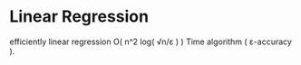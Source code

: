 Linear Regression
======
efficiently linear regression O( n^2 log( √n/ε ) ) Time algorithm ( ε-accuracy ).
